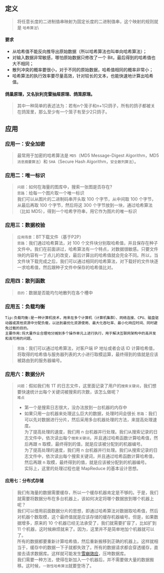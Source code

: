 ## 定义
> 将任意长度的二进制值串映射为固定长度的二进制值串，这个映射的规则就是 `哈希算法`\
#### 要求
* 从哈希值不能反向推导出原始数据（所以哈希算法也叫单向哈希算法）；
* 对输入数据非常敏感，哪怕原始数据只修改了一个 Bit，最后得到的哈希值也大不相同；
* 散列冲突的概率要很小，对于不同的原始数据，哈希值相同的概率非常小；
* 哈希算法的执行效率要尽量高效，针对较长的文本，也能快速地计算出哈希值。
#### 鸽巢原理，又名狄利克雷抽屉原理、鸽笼原理。
> 其中一种简单的表述法为：若有n个笼子和n+1只鸽子，所有的鸽子都被关在鸽笼里，那么至少有一个笼子有至少2只鸽子。

## 应用
### 应用一：安全加密
> 最常用于加密的哈希算法是 `MD5`（MD5 Message-Digest Algorithm，MD5 `消息摘要算法`）和 `SHA`（Secure Hash Algorithm，`安全散列算法`）。

### 应用二：唯一标识
> `问题`：如何在海量的图库中，搜索一张图是否存在? <br/>
> `思路`：给每一个图片取一个唯一标识<br/>
> 我们可以从图片的二进制码串开头取 100 个字节，从中间取 100 个字节，从最后再取 100 个字节，然后将这 300 个字节放到一块，通过哈希算法（比如 MD5），得到一个哈希字符串，用它作为图片的唯一标识

### 应用三：数据校验
> `应用场景`：BT下载文件（基于P2P）<br/>
> `思路`：我们通过哈希算法，对 100 个文件块分别取哈希值，并且保存在种子文件中。我们在前面讲过，哈希算法有一个特点，对数据很敏感。只要文件块的内容有一丁点儿的改变，最后计算出的哈希值就会完全不同。所以，当文件块下载完成之后，我们可以通过相同的哈希算法，对下载好的文件块逐一求哈希值，然后跟种子文件中保存的哈希值比对。

### 应用四：散列函数
> `目的`：数据是否能均匀地散列在各个槽中

### 应用五：负载均衡
`Tip:负载均衡:是一种计算机技术，用来在多个计算机（计算机集群）、网络连接、CPU、磁盘驱动器或其他资源中分配负载，以达到最优化资源使用、最大化吞吐率、最小化响应时间、同时避免过载的目的。`<br/>
`主要作用:将大量作业合理地分摊到多个操作单元上进行执行，用于解决互联网架构中的高并发和高可用的问题。`<br/>
> `思路`：我们可以通过哈希算法，对客户端 IP 地址或者会话 ID 计算哈希值，将取得的哈希值与服务器列表的大小进行取模运算，最终得到的值就是应该被路由到的服务器编号。

### 应用六：数据分片
> `问题`：假如我们有 1T 的日志文件，这里面记录了用户的`搜索关键词`，我们想要快速统计出每个关键词被搜索的次数，该怎么做呢？<br/>
> `难点`<br/>
> * 第一个是搜索日志很大，没办法放到一台机器的内存中
> * 如果只用一台机器来处理这么巨大的数据，处理时间会很长
> `思路`：我们可以先对数据进行分片，然后采用多台机器处理的方法，来提高处理速度。<br/>
> 为了提高处理的速度，我们用 n 台机器并行处理。我们从搜索记录的日志文件中，依次读出每个`搜索关键词`，并且通过哈希函数计算哈希值，然后再跟 n 取模，最终得到的值，就是应该被分配到的机器编号。<br/>
> 为了提高处理的速度，我们用 n 台机器并行处理。我们从搜索记录的日志文件中，依次读出每个搜索关键词，并且通过哈希函数计算哈希值，然后再跟 n 取模，最终得到的值，就是应该被分配到的机器编号。<br/>
> 实际上，这里的处理过程也是 MapReduce 的基本设计思想。
#### 应用七：分布式存储
> 我们有海量的数据需要缓存，所以一个缓存机器肯定是不够的。于是，我们就需要将数据分布在多台机器上，该如何决定将哪个数据放到哪个机器上呢？<br>
> 我们可以借用前面数据分片的思想，即通过哈希算法对数据取哈希值，然后对机器个数取模，这个最终值就是应该存储的缓存机器编号。但是，如果数据增多，原来的 10 个机器已经无法承受了，我们就需要扩容了，比如扩到 11 个机器，这时候麻烦就来了。因为，这里并不是简单地加个机器就可以了。<br/>
> 所有的数据都要重新计算哈希值，然后重新搬移到正确的机器上。这样就相当于，缓存中的数据一下子就都失效了。所有的数据请求都会穿透缓存，直接去请求数据库。这样就可能发生[雪崩效应](https://zh.wikipedia.org/wiki/%E9%9B%AA%E5%B4%A9%E6%95%88%E5%BA%94)，压垮数据库。<br/>
> 我们需要一种方法，使得在新加入一个机器后，并不需要做大量的数据搬移。这时候，`一致性哈希算法`就要登场了。